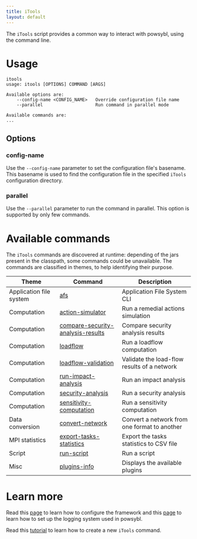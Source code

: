 ```yaml
---
title: iTools
layout: default
---
```


The `iTools` script provides a common way to interact with powsybl, using the command line.

# Usage
```shell
itools
usage: itools [OPTIONS] COMMAND [ARGS]

Available options are:
    --config-name <CONFIG_NAME>   Override configuration file name
    --parallel                    Run command in parallel mode

Available commands are:
...
```

## Options

### config-name
Use the `--config-name` parameter to set the configuration file's basename. This basename is used to find the configuration
file in the specified `iTools` configuration directory.

### parallel
Use the `--parallel` parameter to run the command in parallel. This option is supported by only few commands.

# Available commands
The `iTools` commands are discovered at runtime: depending of the jars present in the classpath, some commands could be
unavailable. The commands are classified in themes, to help identifying their purpose.
   
| Theme | Command | Description |
| ----- | ------- | ----------- |
| Application file system | [afs](afs.md) | Application File System CLI |
| Computation | [action-simulator](action-simulator.md) | Run a remedial actions simulation |
| Computation | [compare-security-analysis-results](compare-security-analysis-results.md) | Compare security analysis results |
| Computation | [loadflow](loadflow.md) | Run a loadflow computation |
| Computation | [loadflow-validation](loadflow-validation.md) | Validate the load-flow results of a network |
| Computation | [run-impact-analysis](run-impact-analysis.md) | Run an impact analysis |
| Computation | [security-analysis](security-analysis.md) | Run a security analysis |
| Computation | [sensitivity-computation](sensitivity-computation.md) | Run a sensitivity computation |
| Data conversion | [convert-network](convert-network.md) | Convert a network from one format to another |
| MPI statistics | [export-tasks-statistics](../todo.md) | Export the tasks statistics to CSV file |
| Script | [run-script](run-script.md) | Run a script |
| Misc | [plugins-info](plugins-info.md) | Displays the available plugins |

# Learn more
Read this [page](../configuration/itools.md) to learn how to configure the framework and this [page](../configuration/logback.md)
to learn how to set up the logging system used in powsybl.

Read this [tutorial](../tutorials/itools/extend-itools.md) to learn how to create a new `iTools` command.
